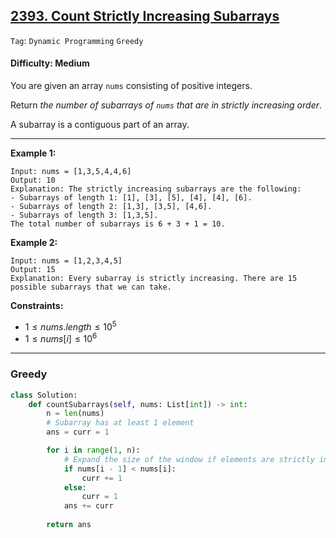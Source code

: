 ## [2393. Count Strictly Increasing Subarrays](https://leetcode.com/problems/count-strictly-increasing-subarrays)

```Tag```: ```Dynamic Programming``` ```Greedy```

#### Difficulty: Medium

You are given an array ```nums``` consisting of positive integers.

Return _the number of subarrays of ```nums``` that are in strictly increasing order_.

A subarray is a contiguous part of an array.

---

__Example 1:__
```
Input: nums = [1,3,5,4,4,6]
Output: 10
Explanation: The strictly increasing subarrays are the following:
- Subarrays of length 1: [1], [3], [5], [4], [4], [6].
- Subarrays of length 2: [1,3], [3,5], [4,6].
- Subarrays of length 3: [1,3,5].
The total number of subarrays is 6 + 3 + 1 = 10.
```

__Example 2:__
```
Input: nums = [1,2,3,4,5]
Output: 15
Explanation: Every subarray is strictly increasing. There are 15 possible subarrays that we can take.
```

__Constraints:__

- $1 \le nums.length \le 10^{5}$
- $1 \le nums[i] \le 10^{6}$

---

### Greedy

```Python
class Solution:
    def countSubarrays(self, nums: List[int]) -> int:
        n = len(nums)
        # Subarray has at least 1 element
        ans = curr = 1

        for i in range(1, n):
            # Expand the size of the window if elements are strictly increasing
            if nums[i - 1] < nums[i]:
                curr += 1
            else:
                curr = 1
            ans += curr
        
        return ans
```
